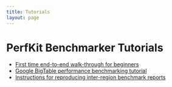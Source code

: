 ```yaml
---
title: Tutorials
layout: page
---
```



# PerfKit Benchmarker Tutorials

*   [First time end-to-end walk-through for beginners](https://github.com/GoogleCloudPlatform/PerfKitBenchmarker/tree/master/tutorials/beginner_walkthrough)
*   [Google BigTable performance benchmarking tutorial](https://github.com/GoogleCloudPlatform/PerfKitBenchmarker/tree/master/tutorials/bigtable_walkthrough)
*   [Instructions for reproducing inter-region benchmark reports](https://github.com/GoogleCloudPlatform/PerfKitBenchmarker/tree/master/tutorials/inter_region_reports)
